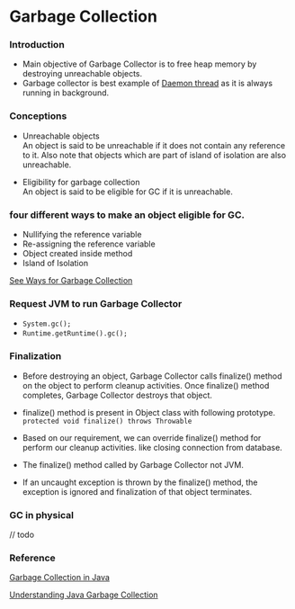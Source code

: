 # Garbage Collection


### Introduction
 
* Main objective of Garbage Collector is to free heap memory by destroying unreachable objects.
* Garbage collector is best example of [Daemon thread]() as it is always running in background.


### Conceptions

* Unreachable objects  
    An object is said to be unreachable if it does not contain any reference to it. 
    Also note that objects which are part of island of isolation are also unreachable.
    
* Eligibility for garbage collection  
    An object is said to be eligible for GC if it is unreachable. 
    

### four different ways to make an object eligible for GC.

* Nullifying the reference variable
* Re-assigning the reference variable
* Object created inside method
* Island of Isolation

[See Ways for Garbage Collection]()



### Request JVM to run Garbage Collector    

* `System.gc();`
* `Runtime.getRuntime().gc();`
         
        
### Finalization

* Before destroying an object, Garbage Collector calls finalize() method on the object to perform cleanup activities. 
    Once finalize() method completes, Garbage Collector destroys that object.
    
* finalize() method is present in Object class with following prototype.
    `protected void finalize() throws Throwable`
    
* Based on our requirement, we can override finalize() method for perform our cleanup activities.
    like closing connection from database.
    
* The finalize() method called by Garbage Collector not JVM.

* If an uncaught exception is thrown by the finalize() method, 
    the exception is ignored and finalization of that object terminates.
    

### GC in physical

// todo



### Reference

[Garbage Collection in Java](https://www.geeksforgeeks.org/garbage-collection-java)

[Understanding Java Garbage Collection](https://www.cubrid.org/blog/understanding-java-garbage-collection)